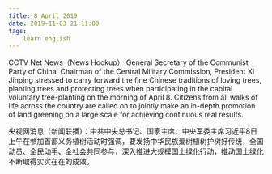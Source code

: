 ```yaml
---
title: 8 April 2019
date: 2019-11-03 21:11:00
tags:
    learn english
---
```

CCTV Net News（News Hookup）:General
Secretary of the Communist Party of China, Chairman of the Central Military Commission,
President Xi Jinping stressed to carry forward the fine Chinese traditions of loving
trees, planting trees and protecting trees when participating in the capital voluntary
tree-planting on the morning of April 8. Citizens from all walks of life across
the country are called on to jointly make an in-depth promotion of land
greening on a large scale for achieving continuous real results.

央视网消息（新闻联播）：中共中央总书记、国家主席、中央军委主席习近平8日上午在参加首都义务植树活动时强调，要发扬中华民族爱树植树护树好传统，全国动员、全民动手、全社会共同参与，深入推进大规模国土绿化行动，推动国土绿化不断取得实实在在的成效。